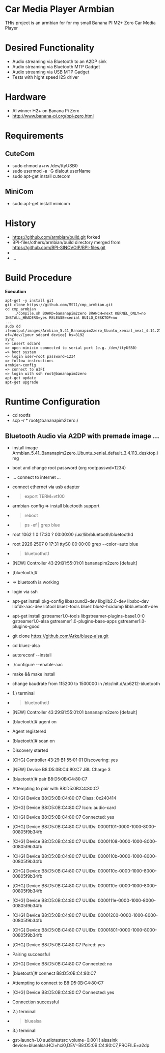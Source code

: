 # Car Media Player Armbian

THis project is an armbian for for my small Banana PI M2+ Zero Car Media Player

# Desired Functionality

- Audio streaming via Bluetooth to an A2DP sink
- Audio streaming via Bluetooth MTP Gadget
- Audio streaming via USB MTP Gadget
- Tests with hight speed I2S driver

# Hardware

- Allwinner H2+ on Banana Pi Zero
- http://www.banana-pi.org/bpi-zero.html

# Requirements

## CuteCom
- sudo chmod a+rw /dev/ttyUSB0
- sudo usermod -a -G dialout userName
- sudo apt-get install cutecom

## MiniCom
- sudo apt-get install minicom

# History

- https://github.com/armbian/build.git forked
- BPI-files/others/armbian/build directory merged from https://github.com/BPI-SINOVOIP/BPI-files.git
- 
- ...

# Build Procedure

**Execution**

	apt-get -y install git
	git clone https://github.com/MS71/cmp_armbian.git
	cd cmp_armbian
        ./compile.sh BOARD=bananapim2zero BRANCH=next KERNEL_ONLY=no INSTALL_HEADERS=yes RELEASE=xenial BUILD_DESKTOP=no
	...
	sudo dd if=output/images/Armbian_5.41_Bananapim2zero_Ubuntu_xenial_next_4.14.27.img of=/dev/[your sdcard device] bs=8192
	sync
	=> insert sdcard
	=> open minicim connected to serial port (e.g. /dev/ttyUSB0)
	=> boot system
	=> login user=root password=1234
	=> follow instructions
	armbian-config
	=> connect to WIFI
	=> login with ssh root@bananapim2zero
	apt-get update
	apt-get upgrade

# Runtime Configuration

- cd rootfs
- scp -r * root@bananapim2zero:/

## Bluetooth Audio via A2DP with premade image ...
- install image Armbian_5.41_Bananapim2zero_Ubuntu_xenial_default_3.4.113_desktop.img
- boot and change root password (org rootpasswd=1234)
- ... connect to internet ...
- connect ethernet via usb adapter
- >export TERM=vt100
- armbian-config => install bluetooth support
- >reboot
- >ps -ef | grep blue                                                                                                                      
- root      1062     1  0 17:30 ?        00:00:00 /usr/lib/bluetooth/bluetoothd                                                                                  
- root      2926  2507  0 17:31 ttyS0    00:00:00 grep --color=auto blue                                                                                         
- >bluetoothctl                                                                                                                            
- [NEW] Controller 43:29:B1:55:01:01 bananapim2zero [default]                                                                                                    
- [bluetooth]#
- => bluetooth is working
- login via ssh
- apt-get install pkg-config libasound2-dev libglib2.0-dev libsbc-dev libfdk-aac-dev libtool bluez-tools bluez bluez-hcidump libbluetooth-dev 
- apt-get install gstreamer1.0-tools libgstreamer-plugins-base1.0-0 gstreamer1.0-alsa gstreamer1.0-plugins-base-apps gstreamer1.0-plugins-good
- git clone https://github.com/Arkq/bluez-alsa.git
- cd bluez-alsa
-   autoreconf --install
-   ./configure --enable-aac
-   make && make install
- change baudrate from 115200 to 1500000 in /etc/init.d/ap6212-bluetooth

- 1.) terminal
- >bluetoothctl
- [NEW] Controller 43:29:B1:55:01:01 bananapim2zero [default]
- [bluetooth]# agent on
- Agent registered
- [bluetooth]# scan on
- Discovery started
- [CHG] Controller 43:29:B1:55:01:01 Discovering: yes
- [NEW] Device B8:D5:0B:C4:80:C7 JBL Charge 3
- [bluetooth]# pair B8:D5:0B:C4:80:C7
- Attempting to pair with B8:D5:0B:C4:80:C7
- [CHG] Device B8:D5:0B:C4:80:C7 Class: 0x240414
- [CHG] Device B8:D5:0B:C4:80:C7 Icon: audio-card
- [CHG] Device B8:D5:0B:C4:80:C7 Connected: yes
- [CHG] Device B8:D5:0B:C4:80:C7 UUIDs: 00001101-0000-1000-8000-00805f9b34fb
- [CHG] Device B8:D5:0B:C4:80:C7 UUIDs: 00001108-0000-1000-8000-00805f9b34fb
- [CHG] Device B8:D5:0B:C4:80:C7 UUIDs: 0000110b-0000-1000-8000-00805f9b34fb
- [CHG] Device B8:D5:0B:C4:80:C7 UUIDs: 0000110c-0000-1000-8000-00805f9b34fb
- [CHG] Device B8:D5:0B:C4:80:C7 UUIDs: 0000110e-0000-1000-8000-00805f9b34fb
- [CHG] Device B8:D5:0B:C4:80:C7 UUIDs: 0000111e-0000-1000-8000-00805f9b34fb
- [CHG] Device B8:D5:0B:C4:80:C7 UUIDs: 00001200-0000-1000-8000-00805f9b34fb
- [CHG] Device B8:D5:0B:C4:80:C7 UUIDs: 00001801-0000-1000-8000-00805f9b34fb
- [CHG] Device B8:D5:0B:C4:80:C7 Paired: yes
- Pairing successful
- [CHG] Device B8:D5:0B:C4:80:C7 Connected: no
- [bluetooth]# connect B8:D5:0B:C4:80:C7
- Attempting to connect to B8:D5:0B:C4:80:C7
- [CHG] Device B8:D5:0B:C4:80:C7 Connected: yes
- Connection successful

- 2.) terminal
- >bluealsa

- 3.) terminal
- gst-launch-1.0 audiotestsrc volume=0.001 ! alsasink device=bluealsa:HCI=hci0,DEV=B8:D5:0B:C4:80:C7,PROFILE=a2dp
